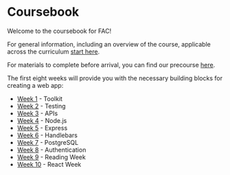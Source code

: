 # Coursebook

Welcome to the coursebook for FAC!

For general information, including an overview of the course, applicable across the curriculum [start here](general/README.md).

For materials to complete before arrival, you can find our precourse [here](precourse/README.md).

The first eight weeks will provide you with the necessary building blocks for creating a web app:
* [Week 1](week-1/README.md) - Toolkit
* [Week 2](week-2/README.md) - Testing
* [Week 3](week-3/README.md) - APIs
* [Week 4](week-4/README.md) - Node.js 
* [Week 5](week-5/README.md) - Express
* [Week 6](week-6/README.md) - Handlebars
* [Week 7](week-7/README.md) - PostgreSQL
* [Week 8](week-8/README.md) - Authentication
* [Week 9](week-9/README.md) - Reading Week
* [Week 10](https://github.com/ali-7/react-week) - React Week

